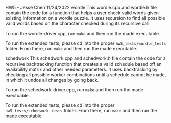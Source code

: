 HW5 - Jesse Chen 11/24/2022
wordle
This wordle.cpp and wordle.h file contain the code
for a function that helps a user check valid words
given existing information on a wordle puzzle. It uses 
recursion to find all possible valid words based on the character
checked during its recursive call. 

To run the wordle-driver.cpp, run `make` and then run the made executable.

To run the extended tests, please cd into the proper `hw5_tests/wordle_tests` folder.
From there, run `make` and then run the made executable.

schedwork
This schedwork.cpp and schedwork.h file contain the code
for a recursive backtracking function that creates a valid 
schedule based off an availability matrix and other needed parameters.
It uses backtracking by checking all possible worker combinations until
a schedule cannot be made, in which it undos all changes by going back.

To run the schedwork-driver.cpp, run `make` and then run the made exectuable.

To run the extended tests, please cd into the proper `hw5_tests/schedwork_tests` folder.
From there, run `make` and then run the made executable.